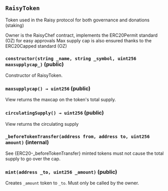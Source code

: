 ## `RaisyToken`

Token used in the Raisy protocol for both governance and donations (staking)


Owner is the RaisyChef contract, implements the ERC20Permit standard (OZ) for easy approvals
Max supply cap is also ensured thanks to the ERC20Capped standard (OZ)


### `constructor(string _name, string _symbol, uint256 maxsupplycap_)` (public)

Constructor of RaisyToken.




### `maxsupplycap() → uint256` (public)



View returns the maxcap on the token's total supply.


### `circulatingSupply() → uint256` (public)



View returns the circulating supply


### `_beforeTokenTransfer(address from, address to, uint256 amount)` (internal)



See {ERC20-_beforeTokenTransfer}
minted tokens must not cause the total supply to go over the cap.


### `mint(address _to, uint256 _amount)` (public)



Creates `_amount` token to `_to`. Must only be called by the owner.





